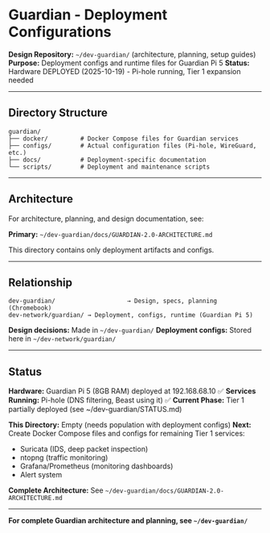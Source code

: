 # Guardian - Deployment Configurations

**Design Repository:** `~/dev-guardian/` (architecture, planning, setup guides)
**Purpose:** Deployment configs and runtime files for Guardian Pi 5
**Status:** Hardware DEPLOYED (2025-10-19) - Pi-hole running, Tier 1 expansion needed

---

## Directory Structure

```
guardian/
├── docker/         # Docker Compose files for Guardian services
├── configs/        # Actual configuration files (Pi-hole, WireGuard, etc.)
├── docs/           # Deployment-specific documentation
└── scripts/        # Deployment and maintenance scripts
```

---

## Architecture

For architecture, planning, and design documentation, see:

**Primary:** `~/dev-guardian/docs/GUARDIAN-2.0-ARCHITECTURE.md`

This directory contains only deployment artifacts and configs.

---

## Relationship

```
dev-guardian/                    → Design, specs, planning (Chromebook)
dev-network/guardian/ → Deployment, configs, runtime (Guardian Pi 5)
```

**Design decisions:** Made in `~/dev-guardian/`
**Deployment configs:** Stored here in `~/dev-network/guardian/`

---

## Status

**Hardware:** Guardian Pi 5 (8GB RAM) deployed at 192.168.68.10 ✅
**Services Running:** Pi-hole (DNS filtering, Beast using it) ✅
**Current Phase:** Tier 1 partially deployed (see ~/dev-guardian/STATUS.md)

**This Directory:** Empty (needs population with deployment configs)
**Next:** Create Docker Compose files and configs for remaining Tier 1 services:
- Suricata (IDS, deep packet inspection)
- ntopng (traffic monitoring)
- Grafana/Prometheus (monitoring dashboards)
- Alert system

**Complete Architecture:** See `~/dev-guardian/docs/GUARDIAN-2.0-ARCHITECTURE.md`

---

**For complete Guardian architecture and planning, see `~/dev-guardian/`**
